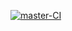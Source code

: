 [![master-CI](https://github.com/Polt0s/crm-for-clinic/workflows/master-CI/badge.svg)](https://github.com/Polt0s/crm-for-clinic/actions)
